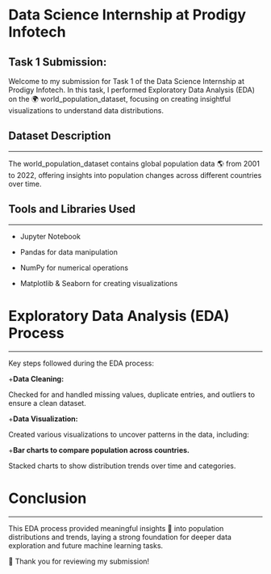 # **Data Science Internship at Prodigy Infotech**

## **Task 1 Submission:**

Welcome to my submission for Task 1 of the Data Science Internship at Prodigy Infotech. In this task, I performed Exploratory Data Analysis (EDA) on the 🌍 world_population_dataset, focusing on creating insightful visualizations to understand data distributions.

## Dataset Description
____________
The world_population_dataset contains global population data 🌎 from 2001 to 2022, offering insights into population changes across different countries over time.

## Tools and Libraries Used
__________________
 * Jupyter Notebook

* Pandas for data manipulation

* NumPy for numerical operations

* Matplotlib & Seaborn for creating visualizations

# Exploratory Data Analysis (EDA) Process
________________
Key steps followed during the EDA process:

+**Data Cleaning:**

Checked for and handled missing values, duplicate entries, and outliers to ensure a clean dataset.

 +**Data Visualization:**

Created various visualizations to uncover patterns in the data, including:

+**Bar charts to compare population across countries.**

Stacked charts to show distribution trends over time and categories.

# Conclusion
____________
This EDA process provided meaningful insights 🌟 into population distributions and trends, laying a strong foundation for deeper data exploration and future machine learning tasks.

🙏 Thank you for reviewing my submission!
